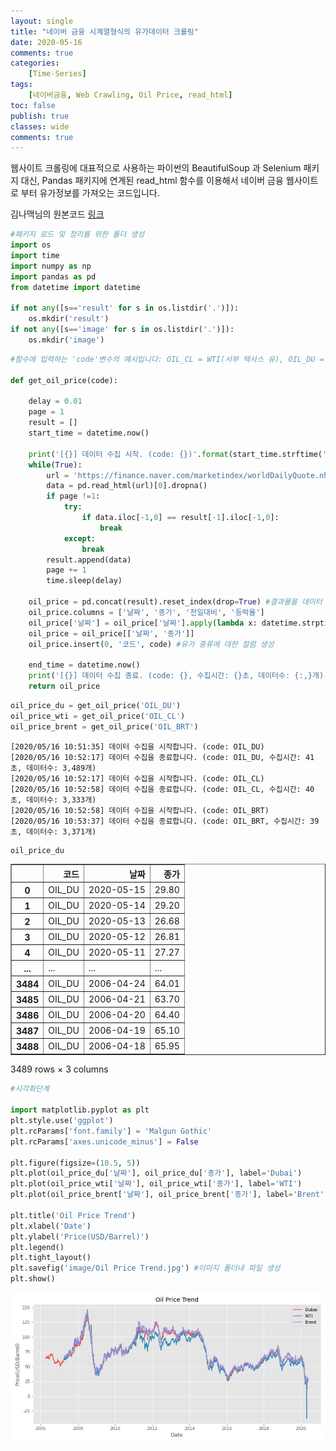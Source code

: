 ```yaml
---
layout: single
title: "네이버 금융 시계열형식의 유가데이터 크롤링"
date: 2020-05-16
comments: true
categories: 
    [Time-Series]
tags:
    [네이버금융, Web Crawling, Oil Price, read_html]
toc: false
publish: true
classes: wide
comments: true
---
```


웹사이트 크롤링에 대표적으로 사용하는 파이썬의 BeautifulSoup 과 Selenium 패키지 대신, Pandas 패키지에 연계된 read_html 함수를 이용해서 네이버 금융 웹사이트로 부터 유가정보를 가져오는 코드입니다. 

김나맥님의 원본코드 [링크](https://dacon.io/competitions/official/235606/codeshare/1037?page=1&dtype=recent&ptype=pub)


```python
#패키지 로드 및 정리를 위한 폴더 생성
import os
import time
import numpy as np
import pandas as pd
from datetime import datetime

if not any([s=='result' for s in os.listdir('.')]):
    os.mkdir('result')
if not any([s=='image' for s in os.listdir('.')]):
    os.mkdir('image')
```


```python
#함수에 입력하는 'code'변수의 예시입니다: OIL_CL = WTI(서부 텍사스 유), OIL_DU = 두바이유, OIL_LO = 경유

def get_oil_price(code):
    
    delay = 0.01
    page = 1
    result = []
    start_time = datetime.now()
    
    print('[{}] 데이터 수집 시작. (code: {})'.format(start_time.strftime('%Y/%m/%d %H:%M:%S'), code))
    while(True):
        url = 'https://finance.naver.com/marketindex/worldDailyQuote.nhn?marketindexCd={}&fdtc=2&page={}'.format(code, page)
        data = pd.read_html(url)[0].dropna()
        if page !=1:
            try:
                if data.iloc[-1,0] == result[-1].iloc[-1,0]:
                    break
            except:
                break
        result.append(data)
        page += 1
        time.sleep(delay)
    
    oil_price = pd.concat(result).reset_index(drop=True) #결과물을 데이터 프레임 형식으로 변환합니다
    oil_price.columns = ['날짜', '종가', '전일대비', '등락율']
    oil_price['날짜'] = oil_price['날짜'].apply(lambda x: datetime.strptime(x, '%Y.%m.%d'))
    oil_price = oil_price[['날짜', '종가']]
    oil_price.insert(0, '코드', code) #유가 종류에 대한 컬럼 생성
    
    end_time = datetime.now()
    print('[{}] 데이터 수집 종료. (code: {}, 수집시간: {}초, 데이터수: {:,}개)'.format(end_time.strftime('%Y/%m/%d %H:%M:%S'), code, (end_time-start_time).seconds, len(oil_price)))
    return oil_price
```


```python
oil_price_du = get_oil_price('OIL_DU')
oil_price_wti = get_oil_price('OIL_CL')
oil_price_brent = get_oil_price('OIL_BRT')
```

    [2020/05/16 10:51:35] 데이터 수집을 시작합니다. (code: OIL_DU)
    [2020/05/16 10:52:17] 데이터 수집을 종료합니다. (code: OIL_DU, 수집시간: 41초, 데이터수: 3,489개)
    [2020/05/16 10:52:17] 데이터 수집을 시작합니다. (code: OIL_CL)
    [2020/05/16 10:52:58] 데이터 수집을 종료합니다. (code: OIL_CL, 수집시간: 40초, 데이터수: 3,333개)
    [2020/05/16 10:52:58] 데이터 수집을 시작합니다. (code: OIL_BRT)
    [2020/05/16 10:53:37] 데이터 수집을 종료합니다. (code: OIL_BRT, 수집시간: 39초, 데이터수: 3,371개)



```python
oil_price_du
```




<div>
<style scoped>
    .dataframe tbody tr th:only-of-type {
        vertical-align: middle;
    }

    .dataframe tbody tr th {
        vertical-align: top;
    }

    .dataframe thead th {
        text-align: right;
    }
</style>
<table border="1" class="dataframe">
  <thead>
    <tr style="text-align: right;">
      <th></th>
      <th>코드</th>
      <th>날짜</th>
      <th>종가</th>
    </tr>
  </thead>
  <tbody>
    <tr>
      <th>0</th>
      <td>OIL_DU</td>
      <td>2020-05-15</td>
      <td>29.80</td>
    </tr>
    <tr>
      <th>1</th>
      <td>OIL_DU</td>
      <td>2020-05-14</td>
      <td>29.20</td>
    </tr>
    <tr>
      <th>2</th>
      <td>OIL_DU</td>
      <td>2020-05-13</td>
      <td>26.68</td>
    </tr>
    <tr>
      <th>3</th>
      <td>OIL_DU</td>
      <td>2020-05-12</td>
      <td>26.81</td>
    </tr>
    <tr>
      <th>4</th>
      <td>OIL_DU</td>
      <td>2020-05-11</td>
      <td>27.27</td>
    </tr>
    <tr>
      <th>...</th>
      <td>...</td>
      <td>...</td>
      <td>...</td>
    </tr>
    <tr>
      <th>3484</th>
      <td>OIL_DU</td>
      <td>2006-04-24</td>
      <td>64.01</td>
    </tr>
    <tr>
      <th>3485</th>
      <td>OIL_DU</td>
      <td>2006-04-21</td>
      <td>63.70</td>
    </tr>
    <tr>
      <th>3486</th>
      <td>OIL_DU</td>
      <td>2006-04-20</td>
      <td>64.40</td>
    </tr>
    <tr>
      <th>3487</th>
      <td>OIL_DU</td>
      <td>2006-04-19</td>
      <td>65.10</td>
    </tr>
    <tr>
      <th>3488</th>
      <td>OIL_DU</td>
      <td>2006-04-18</td>
      <td>65.95</td>
    </tr>
  </tbody>
</table>
<p>3489 rows × 3 columns</p>
</div>




```python
#시각화단계

import matplotlib.pyplot as plt
plt.style.use('ggplot')
plt.rcParams['font.family'] = 'Malgun Gothic'
plt.rcParams['axes.unicode_minus'] = False

plt.figure(figsize=(10.5, 5))
plt.plot(oil_price_du['날짜'], oil_price_du['종가'], label='Dubai')
plt.plot(oil_price_wti['날짜'], oil_price_wti['종가'], label='WTI')
plt.plot(oil_price_brent['날짜'], oil_price_brent['종가'], label='Brent')

plt.title('Oil Price Trend')
plt.xlabel('Date')
plt.ylabel('Price(USD/Barrel)')
plt.legend()
plt.tight_layout()
plt.savefig('image/Oil Price Trend.jpg') #이미지 폴더내 파일 생성
plt.show()
```


![png](https://github.com/ohikendoit/ohikendoit.github.io/blob/8d6f7ab6207cd5000fa0dd20134e87e0a1edfef6/assets/image/Oil%20Price%20Trend.jpg?raw=true)

